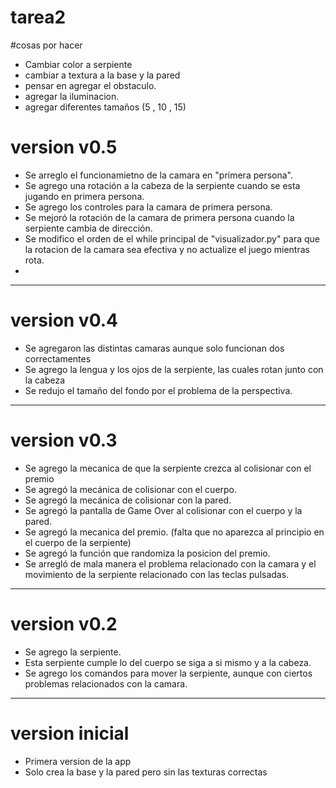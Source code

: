 # tarea2

#cosas por hacer
 - Cambiar color a serpiente
 - cambiar a textura a la base y la pared
 - pensar en agregar el obstaculo.
 - agregar la iluminacion.
 - agregar diferentes tamaños (5 , 10 , 15)


# version v0.5
 - Se arreglo el funcionamietno de la camara en "primera persona".
 - Se agrego una rotación a la cabeza de la serpiente cuando se esta jugando en primera persona.
 - Se agrego los controles para la camara de primera persona.
 - Se mejoró la rotación de la camara de primera persona cuando la serpiente cambia de dirección.
 - Se modifico el orden de el while principal de "visualizador.py" para que la rotacion de la camara sea efectiva y no actualize el juego mientras rota.
 - 
 
******
# version v0.4
 - Se agregaron las distintas camaras aunque solo funcionan dos correctamentes
 - Se agrego la lengua y los ojos de la serpiente, las cuales rotan junto con la cabeza
 - Se redujo el tamaño del fondo por el problema de la perspectiva.
 
******
# version v0.3
 - Se agrego la mecanica de que la serpiente crezca al colisionar con el premio
 - Se agregó la mecánica de colisionar con el cuerpo.
 - Se agregó la mecánica de colisionar con la pared.
 - Se agregó la pantalla de Game Over al colisionar con el cuerpo y la pared.
 - Se agregó la mecanica del premio. (falta que no aparezca al principio en el cuerpo de la serpiente)
 - Se agregó la función que randomiza la posicion del premio.
 - Se arregló de mala manera el problema relacionado con la camara y el movimiento de la serpiente relacionado con las teclas pulsadas.

******
# version v0.2
 - Se agrego la serpiente.
 - Esta serpiente cumple lo del cuerpo se siga a si mismo y a la cabeza.
 - Se agrego los comandos para mover la serpiente, aunque con ciertos problemas relacionados con la camara.

******
# version inicial
 - Primera version de la app
 - Solo crea la base y la pared pero sin las texturas correctas
